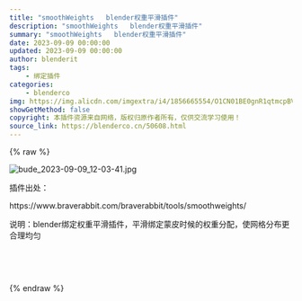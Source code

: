 ```yaml
---
title: "smoothWeights   blender权重平滑插件"
description: "smoothWeights   blender权重平滑插件"
summary: "smoothWeights   blender权重平滑插件"
date: 2023-09-09 00:00:00
updated: 2023-09-09 00:00:00
author: blenderit
tags: 
    - 绑定插件
categories:
    - blenderco
img: https://img.alicdn.com/imgextra/i4/1856665554/O1CN01BE0gnR1qtmcpBVucZ_!!1856665554.jpg
showGetMethod: false
copyright: 本插件资源来自网络，版权归原作者所有，仅供交流学习使用！
source_link: https://blenderco.cn/50608.html
---
```


{% raw %}
<p><img src="https://img.alicdn.com/imgextra/i4/1856665554/O1CN01BE0gnR1qtmcpBVucZ_!!1856665554.jpg" alt="bude_2023-09-09_12-03-41.jpg"></p><p>插件出处：</p><p>https://www.braverabbit.com/braverabbit/tools/smoothweights/</p><p>说明：blender绑定权重平滑插件，平滑绑定蒙皮时候的权重分配，使网格分布更合理均匀</p><p> </p><p> </p>
<div style="display: none">blenderco</div>
{% endraw %}